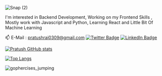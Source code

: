 ![Snap (2)](https://user-images.githubusercontent.com/46784707/167305728-fd8a2fb0-b2a0-4fda-ba69-d20ae5391419.png)

I'm interested in Backend Development,
Working on my Frontend Skills ,
Mostly work with Javascript and Python,
Learning React and Little Bit Of Machine Learning

📫 E-Mail : pratushrai0309@gmail.com
[![Twitter Badge](https://img.shields.io/badge/Twitter-Profile-informational?style=flat&logo=twitter&logoColor=white&color=1CA2F1)](https://twitter.com/PratushRai)
[![LinkedIn Badge](https://img.shields.io/badge/LinkedIn-Profile-informational?style=flat&logo=linkedin&logoColor=white&color=0D76A8)](https://www.linkedin.com/in/pratush-rai-012752186/)




[![Pratush GitHub stats](https://github-readme-stats.vercel.app/api?username=pratushrai0309&show_icons=true&theme=radical)](https://github.com/pratushrai0309/github-readme-stats)

[![Top Langs](https://github-readme-stats.vercel.app/api/top-langs/?username=pratushrai0309&layout=compact&show_icons=true&theme=radical)](https://github.com/pratushrai0309/github-readme-stats)

![gophercises_jumping](https://user-images.githubusercontent.com/46784707/165553246-2d430fe8-e533-4237-82d7-aa7c910ca24f.gif)


<!---
pratushrai0309/pratushrai0309 is a ✨ special ✨ repository because its `README.md` (this file) appears on your GitHub profile.
You can click the Preview link to take a look at your changes.
--->
